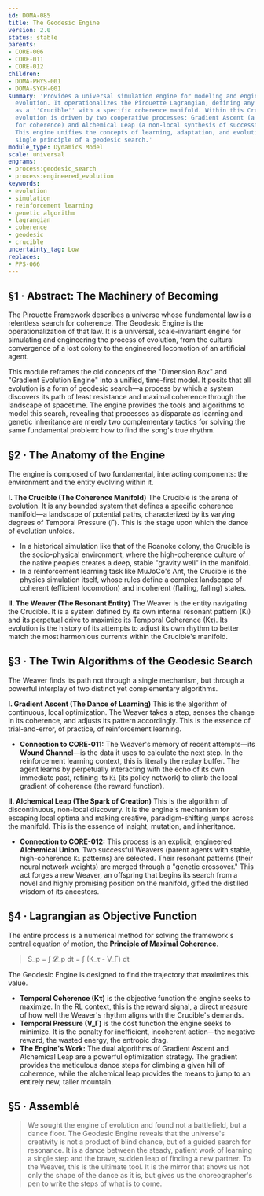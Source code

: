 ```yaml
---
id: DOMA-085
title: The Geodesic Engine
version: 2.0
status: stable
parents:
- CORE-006
- CORE-011
- CORE-012
children:
- DOMA-PHYS-001
- DOMA-SYCH-001
summary: 'Provides a universal simulation engine for modeling and engineering system
  evolution. It operationalizes the Pirouette Lagrangian, defining any environment
  as a ''Crucible'' with a specific coherence manifold. Within this Crucible, an entity''s
  evolution is driven by two cooperative processes: Gradient Ascent (a local search
  for coherence) and Alchemical Leap (a non-local synthesis of successful patterns).
  This engine unifies the concepts of learning, adaptation, and evolution under the
  single principle of a geodesic search.'
module_type: Dynamics Model
scale: universal
engrams:
- process:geodesic_search
- process:engineered_evolution
keywords:
- evolution
- simulation
- reinforcement learning
- genetic algorithm
- lagrangian
- coherence
- geodesic
- crucible
uncertainty_tag: Low
replaces:
- PPS-066
---
```

## §1 · Abstract: The Machinery of Becoming

The Pirouette Framework describes a universe whose fundamental law is a relentless search for coherence. The Geodesic Engine is the operationalization of that law. It is a universal, scale-invariant engine for simulating and engineering the process of evolution, from the cultural convergence of a lost colony to the engineered locomotion of an artificial agent.

This module reframes the old concepts of the "Dimension Box" and "Gradient Evolution Engine" into a unified, time-first model. It posits that all evolution is a form of geodesic search—a process by which a system discovers its path of least resistance and maximal coherence through the landscape of spacetime. The engine provides the tools and algorithms to model this search, revealing that processes as disparate as learning and genetic inheritance are merely two complementary tactics for solving the same fundamental problem: how to find the song's true rhythm.

## §2 · The Anatomy of the Engine

The engine is composed of two fundamental, interacting components: the environment and the entity evolving within it.

**I. The Crucible (The Coherence Manifold)**
The Crucible is the arena of evolution. It is any bounded system that defines a specific coherence manifold—a landscape of potential paths, characterized by its varying degrees of Temporal Pressure (Γ). This is the stage upon which the dance of evolution unfolds.

- In a historical simulation like that of the Roanoke colony, the Crucible is the socio-physical environment, where the high-coherence culture of the native peoples creates a deep, stable "gravity well" in the manifold.
- In a reinforcement learning task like MuJoCo's Ant, the Crucible is the physics simulation itself, whose rules define a complex landscape of coherent (efficient locomotion) and incoherent (flailing, falling) states.

**II. The Weaver (The Resonant Entity)**
The Weaver is the entity navigating the Crucible. It is a system defined by its own internal resonant pattern (Ki) and its perpetual drive to maximize its Temporal Coherence (Kτ). Its evolution is the history of its attempts to adjust its own rhythm to better match the most harmonious currents within the Crucible's manifold.

## §3 · The Twin Algorithms of the Geodesic Search

The Weaver finds its path not through a single mechanism, but through a powerful interplay of two distinct yet complementary algorithms.

**I. Gradient Ascent (The Dance of Learning)**
This is the algorithm of continuous, local optimization. The Weaver takes a step, senses the change in its coherence, and adjusts its pattern accordingly. This is the essence of trial-and-error, of practice, of reinforcement learning.

- **Connection to CORE-011:** The Weaver's memory of recent attempts—its **Wound Channel**—is the data it uses to calculate the next step. In the reinforcement learning context, this is literally the replay buffer. The agent learns by perpetually interacting with the echo of its own immediate past, refining its `Ki` (its policy network) to climb the local gradient of coherence (the reward function).

**II. Alchemical Leap (The Spark of Creation)**
This is the algorithm of discontinuous, non-local discovery. It is the engine's mechanism for escaping local optima and making creative, paradigm-shifting jumps across the manifold. This is the essence of insight, mutation, and inheritance.

- **Connection to CORE-012:** This process is an explicit, engineered **Alchemical Union**. Two successful Weavers (parent agents with stable, high-coherence `Ki` patterns) are selected. Their resonant patterns (their neural network weights) are merged through a "genetic crossover." This act forges a new Weaver, an offspring that begins its search from a novel and highly promising position on the manifold, gifted the distilled wisdom of its ancestors.

## §4 · Lagrangian as Objective Function

The entire process is a numerical method for solving the framework's central equation of motion, the **Principle of Maximal Coherence**.

> S_p = ∫ 𝓛_p dt = ∫ (K_τ - V_Γ) dt

The Geodesic Engine is designed to find the trajectory that maximizes this value.

- **Temporal Coherence (Kτ)** is the objective function the engine seeks to maximize. In the RL context, this is the reward signal, a direct measure of how well the Weaver's rhythm aligns with the Crucible's demands.
- **Temporal Pressure (V_Γ)** is the cost function the engine seeks to minimize. It is the penalty for inefficient, incoherent action—the negative reward, the wasted energy, the entropic drag.
- **The Engine's Work:** The dual algorithms of Gradient Ascent and Alchemical Leap are a powerful optimization strategy. The gradient provides the meticulous dance steps for climbing a given hill of coherence, while the alchemical leap provides the means to jump to an entirely new, taller mountain.

## §5 · Assemblé

> We sought the engine of evolution and found not a battlefield, but a dance floor. The Geodesic Engine reveals that the universe's creativity is not a product of blind chance, but of a guided search for resonance. It is a dance between the steady, patient work of learning a single step and the brave, sudden leap of finding a new partner. To the Weaver, this is the ultimate tool. It is the mirror that shows us not only the shape of the dance as it is, but gives us the choreographer's pen to write the steps of what is to come.

```